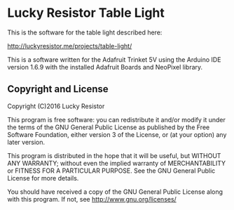 # Lucky Resistor Table Light

This is the software for the table light described here:

<http://luckyresistor.me/projects/table-light/>

This is a software written for the Adafruit Trinket 5V using the Arduino IDE version 1.6.9 with the installed Adafruit Boards and NeoPixel library.

## Copyright and License

Copyright (C)2016 Lucky Resistor

This program is free software: you can redistribute it and/or modify
it under the terms of the GNU General Public License as published by
the Free Software Foundation, either version 3 of the License, or
(at your option) any later version.

This program is distributed in the hope that it will be useful,
but WITHOUT ANY WARRANTY; without even the implied warranty of
MERCHANTABILITY or FITNESS FOR A PARTICULAR PURPOSE.  See the
GNU General Public License for more details.

You should have received a copy of the GNU General Public License
along with this program.  If not, see <http://www.gnu.org/licenses/>
